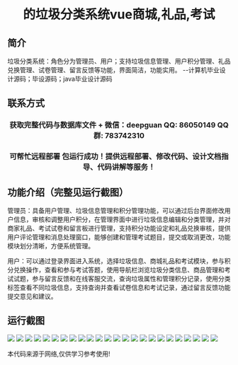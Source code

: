 <p><h1 align="center">的垃圾分类系统vue商城,礼品,考试</h1></p>

## 简介
垃圾分类系统：角色分为管理员、用户；支持垃圾信息管理、用户积分管理、礼品兑换管理、试卷管理、留言反馈等功能，界面简洁，功能实用。    --计算机毕业设计源码；毕设源码；java毕业设计源码


## 联系方式
<p><h3 align="center">获取完整代码与数据库文件 + 微信：deepguan QQ: 86050149 QQ群: 783742310</h3></p>
<p><h3 align="center">可帮忙远程部署 包运行成功！提供远程部署、修改代码、设计文档指导、代码讲解等服务！</h3></p>

## 功能介绍（完整见运行截图）
管理员：具备用户管理、垃圾信息管理和积分管理功能，可以通过后台界面修改用户信息，审核和调整用户积分，在管理界面中进行垃圾信息编辑和分类管理，并对商家礼品、考试试卷和留言板进行管理，支持积分功能设定和礼品兑换审核，提供用户评论管理和消息处理窗口，能够创建和管理考试题目，提交或取消更改，功能模块划分清晰，方便系统管理。

用户：可以通过登录界面进入系统，选择垃圾信息、商城礼品和考试模块，参与积分兑换操作，查看和参与考试答题，使用导航栏浏览垃圾分类信息、商品管理和考试试题，参与留言反馈和在线客服交流，查询垃圾属性和管理积分记录，使用分类标签查看不同垃圾信息，支持查询并查看试卷信息和考试记录，通过留言反馈功能提交意见和建议。


## 运行截图
![](https://bs-1329754181.cos.ap-shanghai.myqcloud.com/ssm/garbageClassificationSystemGiftExam/img/001.jpg)
![](https://bs-1329754181.cos.ap-shanghai.myqcloud.com/ssm/garbageClassificationSystemGiftExam/img/002.jpg)
![](https://bs-1329754181.cos.ap-shanghai.myqcloud.com/ssm/garbageClassificationSystemGiftExam/img/003.jpg)
![](https://bs-1329754181.cos.ap-shanghai.myqcloud.com/ssm/garbageClassificationSystemGiftExam/img/004.jpg)
![](https://bs-1329754181.cos.ap-shanghai.myqcloud.com/ssm/garbageClassificationSystemGiftExam/img/005.jpg)
![](https://bs-1329754181.cos.ap-shanghai.myqcloud.com/ssm/garbageClassificationSystemGiftExam/img/006.jpg)
![](https://bs-1329754181.cos.ap-shanghai.myqcloud.com/ssm/garbageClassificationSystemGiftExam/img/007.jpg)
![](https://bs-1329754181.cos.ap-shanghai.myqcloud.com/ssm/garbageClassificationSystemGiftExam/img/008.jpg)
![](https://bs-1329754181.cos.ap-shanghai.myqcloud.com/ssm/garbageClassificationSystemGiftExam/img/009.jpg)
![](https://bs-1329754181.cos.ap-shanghai.myqcloud.com/ssm/garbageClassificationSystemGiftExam/img/010.jpg)
![](https://bs-1329754181.cos.ap-shanghai.myqcloud.com/ssm/garbageClassificationSystemGiftExam/img/011.jpg)
![](https://bs-1329754181.cos.ap-shanghai.myqcloud.com/ssm/garbageClassificationSystemGiftExam/img/012.jpg)
![](https://bs-1329754181.cos.ap-shanghai.myqcloud.com/ssm/garbageClassificationSystemGiftExam/img/013.jpg)
![](https://bs-1329754181.cos.ap-shanghai.myqcloud.com/ssm/garbageClassificationSystemGiftExam/img/014.jpg)
![](https://bs-1329754181.cos.ap-shanghai.myqcloud.com/ssm/garbageClassificationSystemGiftExam/img/015.jpg)
![](https://bs-1329754181.cos.ap-shanghai.myqcloud.com/ssm/garbageClassificationSystemGiftExam/img/016.jpg)
![](https://bs-1329754181.cos.ap-shanghai.myqcloud.com/ssm/garbageClassificationSystemGiftExam/img/017.jpg)
![](https://bs-1329754181.cos.ap-shanghai.myqcloud.com/ssm/garbageClassificationSystemGiftExam/img/018.jpg)
![](https://bs-1329754181.cos.ap-shanghai.myqcloud.com/ssm/garbageClassificationSystemGiftExam/img/019.jpg)
![](https://bs-1329754181.cos.ap-shanghai.myqcloud.com/ssm/garbageClassificationSystemGiftExam/img/020.jpg)
![](https://bs-1329754181.cos.ap-shanghai.myqcloud.com/ssm/garbageClassificationSystemGiftExam/img/021.jpg)
![](https://bs-1329754181.cos.ap-shanghai.myqcloud.com/ssm/garbageClassificationSystemGiftExam/img/022.jpg)
![](https://bs-1329754181.cos.ap-shanghai.myqcloud.com/ssm/garbageClassificationSystemGiftExam/img/023.jpg)
![](https://bs-1329754181.cos.ap-shanghai.myqcloud.com/ssm/garbageClassificationSystemGiftExam/img/024.jpg)

<p>本代码来源于网络,仅供学习参考使用!</p>
